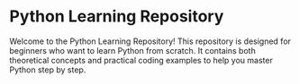 # Python Learning Repository

Welcome to the Python Learning Repository! This repository is designed for beginners who want to learn Python from scratch. It contains both theoretical concepts and practical coding examples to help you master Python step by step.
